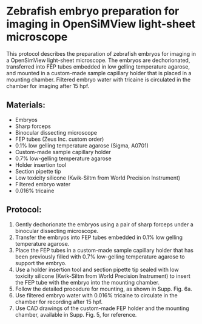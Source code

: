# Zebrafish embryo preparation for imaging in OpenSiMView light-sheet microscope 

This protocol describes the preparation of zebrafish embryos for imaging in a 
OpenSimView light-sheet microscope. The embryos are dechorionated, transferred 
into FEP tubes embedded in low gelling temperature agarose, and mounted in a 
custom-made sample capillary holder that is placed in a mounting chamber. 
Filtered embryo water with tricaine is circulated in the chamber for imaging after 15 hpf.

## Materials:

- Embryos
- Sharp forceps
- Binocular dissecting microscope
- FEP tubes (Zeus Inc. custom order)
- 0.1% low gelling temperature agarose (Sigma, A0701)
- Custom-made sample capillary holder
- 0.7% low-gelling temperature agarose
- Holder insertion tool
- Section pipette tip
- Low toxicity silicone (Kwik-Siltm from World Precision Instrument)
- Filtered embryo water
- 0.016% tricaine

## Protocol:

1. Gently dechorionate the embryos using a pair of sharp forceps under a binocular dissecting microscope.
2. Transfer the embryos into FEP tubes embedded in 0.1% low gelling temperature agarose.
3. Place the FEP tubes in a custom-made sample capillary holder that has been previously filled with 0.7% low-gelling temperature agarose to support the embryo.
4. Use a holder insertion tool and section pipette tip sealed with low toxicity silicone (Kwik-Siltm from World Precision Instrument) to insert the FEP tube with the embryo into the mounting chamber.
5. Follow the detailed procedure for mounting, as shown in Supp. Fig. 6a.
6. Use filtered embryo water with 0.016% tricaine to circulate in the chamber for recording after 15 hpf.
7. Use CAD drawings of the custom-made FEP holder and the mounting chamber, available in Supp. Fig. 5, for reference.
